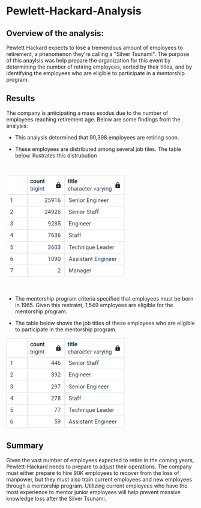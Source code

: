 # Pewlett-Hackard-Analysis


## Overview of the analysis:

 Pewlett Hackard expects to lose a tremendous amount of employees to retirement, a phenomenon they're calling a "Silver Tsunami". The purpose of this anaylsis was help prepare the organization for this event by determining the number of retiring employees, sorted by their titles, and by identifying the employees who are eligible to participate in a mentorship program.


## Results

The company is anticipating a mass exodus due to the number of employees reaching retirement age. Below are some findings from the analysis:

- This analysis determined that 90,398 employees are retiring soon. 

- These employees are distributed among several job tiles. The table below illustrates this distrubution 
<br>

![Screenshot](https://github.com/ChristinaRich/Pewlett-Hackard-Analysis/blob/ab8ae2766be94a59605ef615685d1101e0b49261/Analysis/Pewlett-Hackard-%20Analysis%20Folder/Retiring%20Titles.PNG)

<br>

- The mentorship program criteria specified that employees must be born in 1965. Given this restraint, 1,549 employees are eligible for the mentorship program. 

- The table below shows the job titles of these employees who are eligible to participate in the mentorship program. 

![Screenshot](https://github.com/ChristinaRich/Pewlett-Hackard-Analysis/blob/c00156cc018ba590b4ecd7c66f9181237d8272e9/Analysis/Pewlett-Hackard-%20Analysis%20Folder/Mentorship_summary.PNG)



## Summary

Given the vast number of employees expected to retire in the coming years, Pewlett-Hackard needs to prepare to adjust their operations. The company must either prepare to hire 90K employees to recover from the loss of manpower, but they must also train current employees and new employees through a mentorship program. Utilizing current employees who have the most experience to mentor junior employees will help prevent massive knowledge loss after the Silver Tsunami. 
